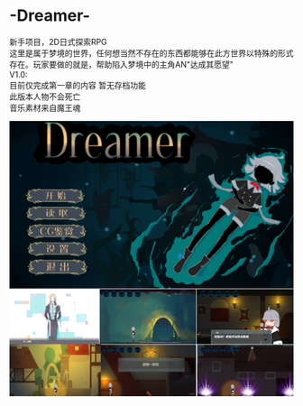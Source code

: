# -Dreamer-
新手项目，2D日式探索RPG  
这里是属于梦境的世界，任何想当然不存在的东西都能够在此方世界以特殊的形式存在。玩家要做的就是，帮助陷入梦境中的主角AN"达成其愿望"  
V1.0:  
目前仅完成第一章的内容
暂无存档功能  
此版本人物不会死亡  
音乐素材来自魔王魂  




![image](https://github.com/sunnylisei/-Dreamer-/blob/master/images/dreamer_des.png)

